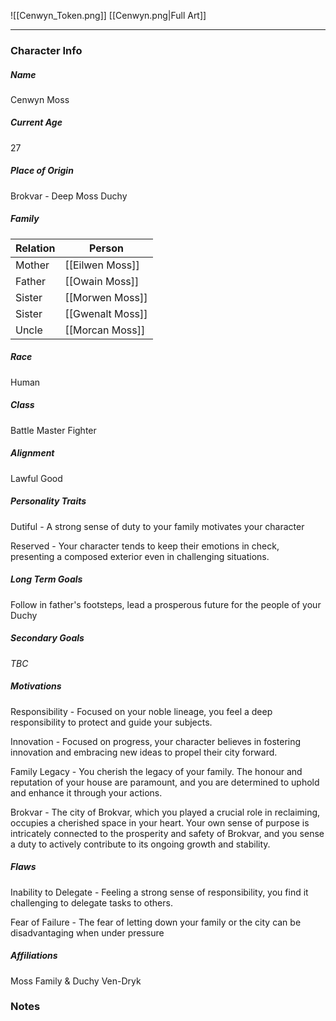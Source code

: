 ![[Cenwyn_Token.png]]
[[Cenwyn.png|Full Art]]

---
### Character Info
##### Name 
Cenwyn Moss
##### Current Age
27
##### Place of Origin
Brokvar - Deep Moss Duchy
##### Family
| Relation | Person |
| ---- | ---- |
| Mother | [[Eilwen Moss]] |
| Father | [[Owain Moss]] |
| Sister | [[Morwen Moss]] |
| Sister | [[Gwenalt Moss]] |
| Uncle | [[Morcan Moss]] |
##### Race
Human
##### Class
Battle Master Fighter
##### Alignment
Lawful Good
##### Personality Traits
Dutiful - A strong sense of duty to your family motivates your character

Reserved - Your character tends to keep their emotions in check, presenting a composed exterior even in challenging situations.
##### Long Term Goals
Follow in father's footsteps, lead a prosperous future for the people of your Duchy

##### Secondary Goals
*TBC*
##### Motivations
Responsibility - Focused on your noble lineage, you feel a deep responsibility to protect and guide your subjects.

Innovation - Focused on progress, your character believes in fostering innovation and embracing new ideas to propel their city forward.

Family Legacy - You cherish the legacy of your family. The honour and reputation of your house are paramount, and you are determined to uphold and enhance it through your actions.

Brokvar - The city of Brokvar, which you played a crucial role in reclaiming, occupies a cherished space in your heart. Your own sense of purpose is intricately connected to the prosperity and safety of Brokvar, and you sense a duty to actively contribute to its ongoing growth and stability.
##### Flaws
Inability to Delegate - Feeling a strong sense of responsibility, you find it challenging to delegate tasks to others.

Fear of Failure - The fear of letting down your family or the city can be disadvantaging when under pressure
##### Affiliations
Moss Family & Duchy
Ven-Dryk
### Notes

